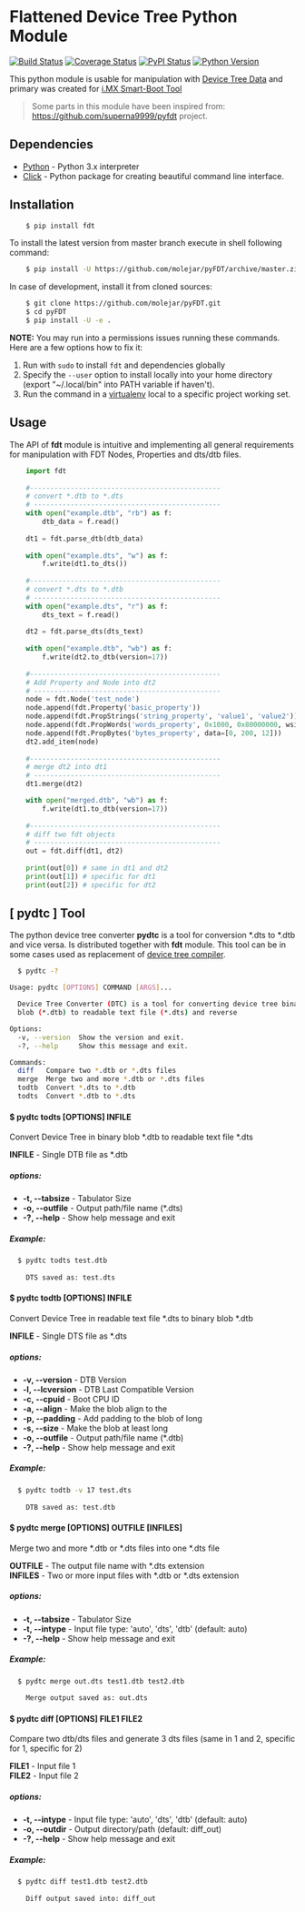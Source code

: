 # Flattened Device Tree Python Module 

[![Build Status](https://travis-ci.org/molejar/pyFDT.svg?branch=master)](https://travis-ci.org/molejar/pyFDT)
[![Coverage Status](https://coveralls.io/repos/github/molejar/pyFDT/badge.svg)](https://coveralls.io/github/molejar/pyFDT)
[![PyPI Status](https://img.shields.io/pypi/v/fdt.svg)](https://pypi.python.org/pypi/fdt)
[![Python Version](https://img.shields.io/pypi/pyversions/fdt.svg)](https://www.python.org)

This python module is usable for manipulation with [Device Tree Data](https://www.devicetree.org/) and primary was 
created for [i.MX Smart-Boot Tool](https://github.com/molejar/pyIMX/blob/master/doc/imxsb.md)

> Some parts in this module have been inspired from: https://github.com/superna9999/pyfdt project.


Dependencies
------------

- [Python](https://www.python.org) - Python 3.x interpreter
- [Click](http://click.pocoo.org/6) - Python package for creating beautiful command line interface.

Installation
------------

``` bash
    $ pip install fdt
```

To install the latest version from master branch execute in shell following command:

``` bash
    $ pip install -U https://github.com/molejar/pyFDT/archive/master.zip
```

In case of development, install it from cloned sources:

``` bash
    $ git clone https://github.com/molejar/pyFDT.git
    $ cd pyFDT
    $ pip install -U -e .
```

**NOTE:** You may run into a permissions issues running these commands. Here are a few options how to fix it:

1. Run with `sudo` to install `fdt` and dependencies globally
2. Specify the `--user` option to install locally into your home directory (export "~/.local/bin" into PATH variable if haven't).
3. Run the command in a [virtualenv](https://virtualenv.pypa.io/en/latest/) local to a specific project working set.


Usage
-----

The API of **fdt** module is intuitive and implementing all general requirements for manipulation with FDT Nodes, Properties and dts/dtb files.

```python
    import fdt
    
    #-----------------------------------------------
    # convert *.dtb to *.dts
    # ----------------------------------------------
    with open("example.dtb", "rb") as f:
        dtb_data = f.read()
        
    dt1 = fdt.parse_dtb(dtb_data)
    
    with open("example.dts", "w") as f:
        f.write(dt1.to_dts())
        
    #-----------------------------------------------
    # convert *.dts to *.dtb
    # ----------------------------------------------
    with open("example.dts", "r") as f:
        dts_text = f.read()
        
    dt2 = fdt.parse_dts(dts_text)
    
    with open("example.dtb", "wb") as f:
        f.write(dt2.to_dtb(version=17))
        
    #-----------------------------------------------
    # Add Property and Node into dt2
    # ----------------------------------------------
    node = fdt.Node('test_node')
    node.append(fdt.Property('basic_property'))
    node.append(fdt.PropStrings('string_property', 'value1', 'value2'))
    node.append(fdt.PropWords('words_property', 0x1000, 0x80000000, wsize=32))
    node.append(fdt.PropBytes('bytes_property', data=[0, 200, 12]))
    dt2.add_item(node)
    
    #-----------------------------------------------
    # merge dt2 into dt1
    # ----------------------------------------------
    dt1.merge(dt2)

    with open("merged.dtb", "wb") as f:
        f.write(dt1.to_dtb(version=17))
        
    #-----------------------------------------------
    # diff two fdt objects
    # ----------------------------------------------
    out = fdt.diff(dt1, dt2)
    
    print(out[0]) # same in dt1 and dt2
    print(out[1]) # specific for dt1
    print(out[2]) # specific for dt2
```

[ pydtc ] Tool
--------------

The python device tree converter **pydtc** is a tool for conversion *.dts to *.dtb and vice versa. Is distributed
together with **fdt** module. This tool can be in some cases used as replacement of [device tree compiler](https://git.kernel.org/pub/scm/utils/dtc/dtc.git).  

```bash
  $ pydtc -?

Usage: pydtc [OPTIONS] COMMAND [ARGS]...

  Device Tree Converter (DTC) is a tool for converting device tree binary
  blob (*.dtb) to readable text file (*.dts) and reverse

Options:
  -v, --version  Show the version and exit.
  -?, --help     Show this message and exit.

Commands:
  diff   Compare two *.dtb or *.dts files
  merge  Merge two and more *.dtb or *.dts files
  todtb  Convert *.dts to *.dtb
  todts  Convert *.dtb to *.dts
```


#### $ pydtc todts [OPTIONS] INFILE

Convert Device Tree in binary blob *.dtb to readable text file *.dts

**INFILE** - Single DTB file as *.dtb

##### options:
* **-t, --tabsize** - Tabulator Size
* **-o, --outfile** - Output path/file name (*.dts)
* **-?, --help** - Show help message and exit

##### Example:

``` bash
  $ pydtc todts test.dtb
    
    DTS saved as: test.dts
```

#### $ pydtc todtb [OPTIONS] INFILE

Convert Device Tree in readable text file *.dts to binary blob *.dtb

**INFILE** - Single DTS file as *.dts

##### options:
* **-v, --version** - DTB Version
* **-l, --lcversion** - DTB Last Compatible Version
* **-c, --cpuid** - Boot CPU ID
* **-a, --align** - Make the blob align to the <bytes>
* **-p, --padding** - Add padding to the blob of <bytes> long
* **-s, --size** - Make the blob at least <bytes> long
* **-o, --outfile** - Output path/file name (*.dtb)
* **-?, --help** - Show help message and exit

##### Example:

``` bash
  $ pydtc todtb -v 17 test.dts
  
    DTB saved as: test.dtb
```

#### $ pydtc merge [OPTIONS] OUTFILE [INFILES]

Merge two and more *.dtb or *.dts files into one *.dts file

**OUTFILE** - The output file name with *.dts extension <br>
**INFILES** - Two or more input files with *.dtb or *.dts extension

##### options:
* **-t, --tabsize** - Tabulator Size
* **-t, --intype** - Input file type: 'auto', 'dts', 'dtb' (default: auto)
* **-?, --help** - Show help message and exit

##### Example:

``` bash
  $ pydtc merge out.dts test1.dtb test2.dtb
    
    Merge output saved as: out.dts
```

#### $ pydtc diff [OPTIONS] FILE1 FILE2

Compare two dtb/dts files and generate 3 dts files (same in 1 and 2, specific for 1, specific for 2)

**FILE1** - Input file 1 <br>
**FILE2** - Input file 2

##### options:
* **-t, --intype** - Input file type: 'auto', 'dts', 'dtb' (default: auto)
* **-o, --outdir** - Output directory/path (default: diff_out)
* **-?, --help** - Show help message and exit

##### Example:

``` bash
  $ pydtc diff test1.dtb test2.dtb
    
    Diff output saved into: diff_out
```
